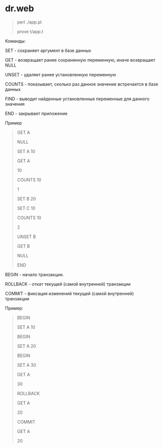 # dr.web

> perl ./app.pl
>
> prove t/app.t

Команды:

SET    - сохраняет аргумент в базе данных

GET    - возвращает ранее сохраненную переменную, иначе возвращает NULL

UNSET  - удаляет ранее установленную переменную

COUNTS - показывает, сколько раз данное значение встречается в базе данных

FIND   - выводит найденные установленные переменные для данного значения

END    - закрывает приложение

Пример

> GET A
>
> NULL
>
> SET A 10
>
> GET A
>
> 10
>
> COUNTS 10
>
> 1
>
> SET B 20
>
> SET C 10
>
> COUNTS 10
>
> 2
>
> UNSET B
>
> GET B
>
> NULL
>
> END


BEGIN    - начало транзакции.

ROLLBACK - откат текущей (самой внутренней) транзакции

COMMIT   - фиксация изменений текущей (самой внутренней) транзакции


Пример:

> BEGIN
>
> SET A 10
>
> BEGIN
>
> SET A 20
>
> BEGIN
>
> SET A 30
>
> GET A
>
> 30
>
> ROLLBACK
>
> GET A
>
> 20
>
> COMMIT
>
> GET A
>
> 20
